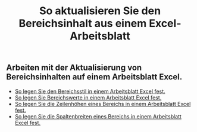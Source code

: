 ﻿---
title: So aktualisieren Sie den Bereichsinhalt aus einem Excel-Arbeitsblatt
second_title: Aspose.Cells Cloud Documen
linktitle: Aktualisierung
type: docs
url: /de/ranges/update/
keywords: How to update range content from an Excel worksheet
description: Aspose.Cells Cloud REST API unterstützt die Aktualisierung von Bereichsinhalten aus einem Excel Arbeitsblatt. SDK unterstützt verschiedene Entwicklungssprachen. Dazu gehören Android, C#, Go, Java, NodeJS, Perl, PHP, Python, Ruby und Swift.
weight: 20
kwords: Excel, Office Cloud, REST API, Tabellenkalkulation, PDF, CSV, Json, Markdown, So aktualisieren Sie den Bereichsinhalt aus einem Excel-Arbeitsblatt
---
## Arbeiten mit der Aktualisierung von Bereichsinhalten auf einem Arbeitsblatt Excel.


- [So legen Sie den Bereichsstil in einem Arbeitsblatt Excel fest.](/cells/de/ranges/update/style/) 
- [So legen Sie Bereichswerte in einem Arbeitsblatt Excel fest.](/cells/de/ranges/update/values/) 
- [So legen Sie die Zeilenhöhen eines Bereichs in einem Arbeitsblatt Excel fest.](/cells/de/ranges/update/row-height/) 
- [So legen Sie die Spaltenbreiten eines Bereichs in einem Arbeitsblatt Excel fest.](/cells/de/ranges/update/column-width/) 
